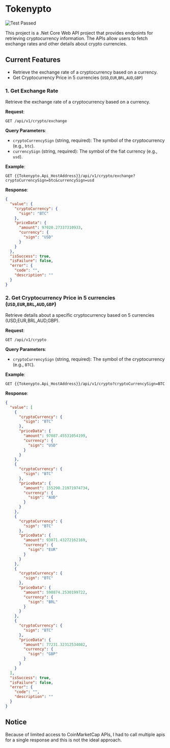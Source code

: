 # Tokenypto

![Test Passed](https://img.shields.io/badge/Tests-Passed-brightgreen)

This project is a .Net Core Web API project that provides endpoints for retrieving cryptocurrency information. The APIs allow users to fetch exchange rates and other details about crypto currencies.

## Current Features
- Retrieve the exchange rate of a cryptocurrency based on a currency.
- Get Cryptocurrency Price in 5 currencies (`USD`,`EUR`,`BRL`,`AUD`,`GBP`)


### 1. Get Exchange Rate
Retrieve the exchange rate of a cryptocurrency based on a currency.

**Request**:
```
GET /api/v1/crypto/exchange
```

**Query Parameters**:
- `cryptoCurrencySign` (string, required): The symbol of the cryptocurrency (e.g., `btc`).
- `currencySign` (string, required): The symbol of the fiat currency (e.g., `usd`).

**Example**:
```
GET {{Tokenypto.Api_HostAddress}}/api/v1/crypto/exchange?cryptoCurrencySign=btc&currencySign=usd
```

**Response**:
```json
{
  "value": {
    "cryptoCurrency": {
      "sign": "BTC"
    },
    "priceData": {
      "amount": 97020.27337310933,
      "currency": {
        "sign": "USD"
      }
    }
  },
  "isSuccess": true,
  "isFailure": false,
  "error": {
    "code": "",
    "description": ""
  }
}
```

### 2. Get Cryptocurrency Price in 5 currencies (`USD`,`EUR`,`BRL`,`AUD`,`GBP`)
Retrieve details about a specific cryptocurrency based on 5 currencies (USD,EUR,BRL,AUD,GBP).

**Request**:
```
GET /api/v1/crypto
```

**Query Parameters**:
- `cryptoCurrencySign` (string, required): The symbol of the cryptocurrency (e.g., `BTC`).


**Example**:
```
GET {{Tokenypto.Api_HostAddress}}/api/v1/crypto?cryptoCurrencySign=BTC
```

**Response**:
```json
{
  "value": [
    {
      "cryptoCurrency": {
        "sign": "BTC"
      },
      "priceData": {
        "amount": 97087.45531054199,
        "currency": {
          "sign": "USD"
        }
      }
    },
    {
      "cryptoCurrency": {
        "sign": "BTC"
      },
      "priceData": {
        "amount": 155290.21971974734,
        "currency": {
          "sign": "AUD"
        }
      }
    },
    {
      "cryptoCurrency": {
        "sign": "BTC"
      },
      "priceData": {
        "amount": 93071.43272162169,
        "currency": {
          "sign": "EUR"
        }
      }
    },
    {
      "cryptoCurrency": {
        "sign": "BTC"
      },
      "priceData": {
        "amount": 590874.2530199722,
        "currency": {
          "sign": "BRL"
        }
      }
    },
    {
      "cryptoCurrency": {
        "sign": "BTC"
      },
      "priceData": {
        "amount": 77231.32312534082,
        "currency": {
          "sign": "GBP"
        }
      }
    }
  ],
  "isSuccess": true,
  "isFailure": false,
  "error": {
    "code": "",
    "description": ""
  }
}
```



## Notice
Because of limited access to CoinMarketCap APIs, I had to call multiple apis for a single response and this is not the ideal approach.


